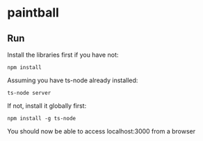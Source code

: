 # paintball

## Run

Install the libraries first if you have not:
```
npm install
```

Assuming you have ts-node already installed:
```
ts-node server
```

If not, install it globally first:
```
npm install -g ts-node
```
You should now be able to access localhost:3000 from a browser